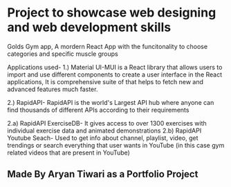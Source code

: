 # Project to showcase web designing and web development skills

Golds Gym app, A mordern React App with the funcitonality to choose categories and specific muscle groups

Applications used-
1.) Material UI-MUI is a React library that allows users to import and use different components to create a user interface in the React applications, It is comprehensive suite of that helps to fetch new and advanced features much faster.

2.) RapidAPI- RapidAPI is the world's Largest API hub where anyone can find thousands of different APIs according to their requirements

2.a) RapidAPI ExerciseDB- It gives access to over 1300 exercises with individual exercise data and animated demonstrations
2.b) RapidAPI Youtube Seach- Used to get info about channel, playlist, video, get trendings or search everything that user wants in YouTube (in this case gym related videos that are present in YouTube)

## Made By Aryan Tiwari as a Portfolio Project
